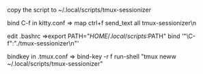 copy the script to ~/.local/scripts/tmux-sessionizer

bind C-f in kitty.conf
=> map ctrl+f send_text all tmux-sessionizer\n

edit .bashrc
=>export PATH="$HOME/.local/scripts:$PATH"
  bind '"\C-f":"./tmux-sessionizer\n"'

bindkey in .tmux.conf
=> bind-key -r f run-shell "tmux neww ~/.local/scripts/tmux-sessionizer"
